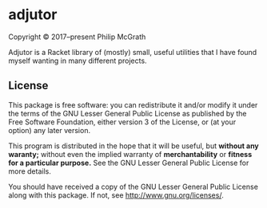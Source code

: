 # adjutor #

Copyright © 2017–present Philip McGrath

Adjutor is a Racket library of (mostly) small, useful utilities
that I have found myself wanting in many different projects.

## License ##

This package is free software: you can redistribute it and/or modify
it under the terms of the GNU Lesser General Public License as published by
the Free Software Foundation, either version 3 of the License, or
(at your option) any later version.

This program is distributed in the hope that it will be useful,
but **without any waranty;** without even the implied warranty of
**merchantability** or **fitness for a particular purpose.**
See the GNU Lesser General Public License for more details.

You should have received a copy of the GNU Lesser General Public License
along with this package. If not, see <http://www.gnu.org/licenses/>.
